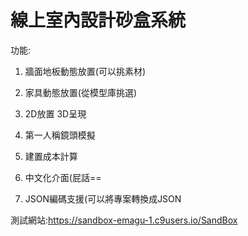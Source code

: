 # 線上室內設計砂盒系統

功能:

1.  牆面地板動態放置(可以挑素材)

2.  家具動態放置(從模型庫挑選)

3.  2D放置 3D呈現

4.  第一人稱鏡頭模擬

5.  建置成本計算

6.  中文化介面(屁話==

7.  JSON編碼支援(可以將專案轉換成JSON

測試網站:https://sandbox-emagu-1.c9users.io/SandBox

